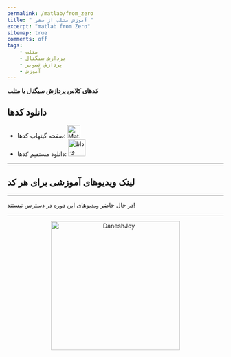 ```yaml
---
permalink: /matlab/from_zero
title: " آموزش متلب از صفر "
excerpt: "matlab from Zero"
sitemap: true
comments: off
tags:
    - متلب
    - پردازش سیگنال
    - پردازش تصویر
    - آموزش
---
```


**کدهای کلاس پردازش سیگنال با متلب**

## دانلود کدها
- صفحه گیتهاب کدها: <a  href="http://github.com/DaneshJoy/matlab_from_zero" target="_blank"><img src="{{ '/assets/images/github.png' | relative_url }}" width="30px" title="Matlab_from_Zero_ on Github" alt="Matlab_from_Zero_ on Github"></a><br/>
- دانلود مستقیم کدها: <a  href="https://github.com/DaneshJoy/matlab_from_zero/archive/master.zip"><img src="{{ '/assets/images/download.png' | relative_url }}" width="40px" title="دانلود" alt="دانلود"></a><br/>

-------------------------------------

## لینک ویدیوهای آموزشی برای هر کد

-------------------------------------

در حال حاضر ویدیوهای این دوره در دسترس نیستند!

-------------------------------------

<p align="center">
  <a href="https://daneshjoy.ir">
    <img src="{{ '/assets/images/DaneshJoy.png' | relative_url }}" width="300px" title="DaneshJoy" alt="DaneshJoy"> 
  </a>
</p>

<div class="well">
<div class="rw-ui-container"></div>
</div>

